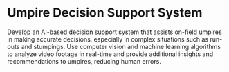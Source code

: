 # Umpire Decision Support System

Develop an AI-based decision support system that assists on-field umpires in making accurate decisions, especially in complex situations such as run-outs and stumpings. Use computer vision and machine learning algorithms to analyze video footage in real-time and provide additional insights and recommendations to umpires, reducing human errors.
